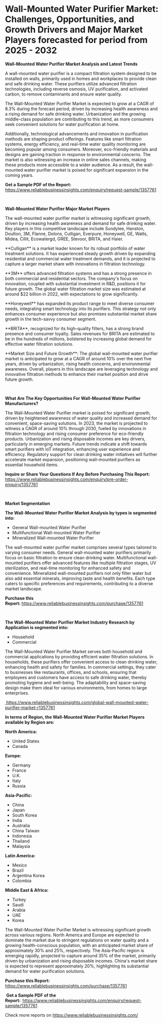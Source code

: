 <p><h1>Wall-Mounted Water Purifier Market: Challenges, Opportunities, and Growth Drivers and Major Market Players forecasted for period from 2025 - 2032</h1></p><p><strong>Wall-Mounted Water Purifier Market Analysis and Latest Trends</strong></p>
<p><p>A wall-mounted water purifier is a compact filtration system designed to be installed on walls, primarily used in homes and workplaces to provide clean and safe drinking water. These purifiers utilize advanced filtration technologies, including reverse osmosis, UV purification, and activated carbon, to remove contaminants and ensure water quality. </p><p>The Wall-Mounted Water Purifier Market is expected to grow at a CAGR of 8.3% during the forecast period, driven by increasing health awareness and a rising demand for safe drinking water. Urbanization and the growing middle-class population are contributing to this trend, as more consumers seek convenient solutions for water purification at home. </p><p>Additionally, technological advancements and innovation in purification methods are shaping product offerings. Features like smart filtration systems, energy efficiency, and real-time water quality monitoring are becoming popular among consumers. Moreover, eco-friendly materials and designs are gaining traction in response to environmental concerns. The market is also witnessing an increase in online sales channels, making these products more accessible to a wider audience. As a result, the wall-mounted water purifier market is poised for significant expansion in the coming years.</p></p>
<p><strong>Get a Sample PDF of the Report:&nbsp;</strong> <a href="https://www.reliablebusinessinsights.com/enquiry/request-sample/1357761?utm_campaign=3494&utm_medium=2&utm_source=Github&utm_content=ia&utm_term=11042025&utm_id=wall-mounted-water-purifier">https://www.reliablebusinessinsights.com/enquiry/request-sample/1357761</a></p>
<p>&nbsp;</p>
<p><strong>Wall-Mounted Water Purifier Major Market Players</strong></p>
<p><p>The wall-mounted water purifier market is witnessing significant growth, driven by increasing health awareness and demand for safe drinking water. Key players in this competitive landscape include Sundylee, Hanston, Doulton, 3M, Flanne, Dolons, Culligan, Everpure, Honeywell, GE, Watts, Midea, Cillit, Ecowatergd, GREE, Stevoor, BRITA, and Haier.</p><p>**Culligan** is a market leader known for its robust portfolio of water treatment solutions. It has experienced steady growth driven by expanding residential and commercial water treatment demands, and it is projected to capture a larger market share with innovations in filtration technology.</p><p>**3M** offers advanced filtration systems and has a strong presence in both commercial and residential sectors. The company's focus on innovation, coupled with substantial investment in R&D, positions it for future growth. The global water filtration market size was estimated at around $22 billion in 2022, with expectations to grow significantly.</p><p>**Honeywell** has expanded its product range to meet diverse consumer needs, integrating smart technology into its purifiers. This strategy not only enhances consumer experience but also promises substantial market share growth in the tech-savvy consumer segment.</p><p>**BRITA**, recognized for its high-quality filters, has a strong brand presence and consumer loyalty. Sales revenues for BRITA are estimated to be in the hundreds of millions, bolstered by increasing global demand for effective water filtration solutions.</p><p>**Market Size and Future Growth**: The global wall-mounted water purifier market is anticipated to grow at a CAGR of around 10% over the next five years, driven by urbanization, rising health concerns, and environmental awareness. Overall, players in this landscape are leveraging technology and innovative filtration methods to enhance their market position and drive future growth.</p></p>
<p>&nbsp;</p>
<p><strong>What Are The Key Opportunities For Wall-Mounted Water Purifier Manufacturers?</strong></p>
<p><p>The Wall-Mounted Water Purifier market is poised for significant growth, driven by heightened awareness of water quality and increased demand for convenient, space-saving solutions. In 2023, the market is projected to witness a CAGR of around 10% through 2030, fueled by innovations in filtration technology and rising consumer preference for eco-friendly products. Urbanization and rising disposable incomes are key drivers, particularly in emerging markets. Future trends indicate a shift towards smart purifiers with IoT integration, enhancing user experience and efficiency. Regulatory support for clean drinking water initiatives will further accelerate market expansion, positioning wall-mounted purifiers as essential household items.</p></p>
<p><strong>Inquire or Share Your Questions If Any Before Purchasing This Report:</strong> <a href="https://www.reliablebusinessinsights.com/enquiry/pre-order-enquiry/1357761?utm_campaign=3494&utm_medium=2&utm_source=Github&utm_content=ia&utm_term=11042025&utm_id=wall-mounted-water-purifier">https://www.reliablebusinessinsights.com/enquiry/pre-order-enquiry/1357761</a></p>
<p>&nbsp;</p>
<p><strong>Market Segmentation</strong></p>
<p><strong>The Wall-Mounted Water Purifier Market Analysis by types is segmented into:</strong></p>
<p><ul><li>General Wall-mounted Water Purifier</li><li>Multifunctional Wall-mounted Water Purifier</li><li>Mineralized Wall-mounted Water Purifier</li></ul></p>
<p><p>The wall-mounted water purifier market comprises several types tailored to varying consumer needs. General wall-mounted water purifiers primarily focus on basic filtration to ensure clean drinking water. Multifunctional wall-mounted purifiers offer advanced features like multiple filtration stages, UV sterilization, and real-time monitoring for enhanced safety and convenience. Mineralized wall-mounted purifiers not only filter water but also add essential minerals, improving taste and health benefits. Each type caters to specific preferences and requirements, contributing to a diverse market landscape.</p></p>
<p><strong>Purchase this Report:&nbsp;</strong><a href="https://www.reliablebusinessinsights.com/purchase/1357761?utm_campaign=3494&utm_medium=2&utm_source=Github&utm_content=ia&utm_term=11042025&utm_id=wall-mounted-water-purifier">https://www.reliablebusinessinsights.com/purchase/1357761</a></p>
<p>&nbsp;</p>
<p><strong>The Wall-Mounted Water Purifier Market Industry Research by Application is segmented into:</strong></p>
<p><ul><li>Household</li><li>Commercial</li></ul></p>
<p><p>The Wall-Mounted Water Purifier Market serves both household and commercial applications by providing efficient water filtration solutions. In households, these purifiers offer convenient access to clean drinking water, enhancing health and safety for families. In commercial settings, they cater to businesses like restaurants, offices, and schools, ensuring that employees and customers have access to safe drinking water, thereby promoting hygiene and well-being. The adaptability and space-saving design make them ideal for various environments, from homes to large enterprises.</p></p>
<p><a href="https://www.reliablebusinessinsights.com/global-wall-mounted-water-purifier-market-r1357761?utm_campaign=3494&utm_medium=2&utm_source=Github&utm_content=ia&utm_term=11042025&utm_id=wall-mounted-water-purifier">&nbsp;https://www.reliablebusinessinsights.com/global-wall-mounted-water-purifier-market-r1357761</a></p>
<p><strong>In terms of Region, the Wall-Mounted Water Purifier Market Players available by Region are:</strong></p>
<p>
    <p> <strong> North America: </strong>
        <ul>
            <li>United States</li>
            <li>Canada</li>
        </ul>
        </p> 
    <p> <strong> Europe: </strong>
        <ul>
            <li>Germany</li>
            <li>France</li>
            <li>U.K.</li>
            <li>Italy</li>
            <li>Russia</li>
        </ul>
        </p> 
    <p> <strong> Asia-Pacific: </strong>
        <ul>
            <li>China</li>
            <li>Japan</li>
            <li>South Korea</li>
            <li>India</li>
            <li>Australia</li>
            <li>China Taiwan</li>
            <li>Indonesia</li>
            <li>Thailand</li>
            <li>Malaysia</li>
        </ul>
        </p> 
    <p> <strong> Latin America: </strong>
        <ul>
            <li>Mexico</li>
            <li>Brazil</li>
            <li>Argentina Korea</li>
            <li>Colombia</li>
        </ul>
        </p> 
    <p> <strong> Middle East & Africa: </strong>
        <ul>
            <li>Turkey</li>
            <li>Saudi</li>
            <li>Arabia</li>
            <li>UAE</li>
            <li>Korea</li>
        </ul>
    </p>
    </p>
<p><p>The Wall-Mounted Water Purifier Market is witnessing significant growth across various regions. North America and Europe are expected to dominate the market due to stringent regulations on water quality and a growing health-conscious population, with an anticipated market share of approximately 30% and 25%, respectively. The Asia-Pacific region is emerging rapidly, projected to capture around 35% of the market, primarily driven by urbanization and rising disposable incomes. China's market share is expected to represent approximately 20%, highlighting its substantial demand for water purification solutions.</p></p>
<p><strong>Purchase this Report: </strong><a href="https://www.reliablebusinessinsights.com/purchase/1357761?utm_campaign=3494&utm_medium=2&utm_source=Github&utm_content=ia&utm_term=11042025&utm_id=wall-mounted-water-purifier">https://www.reliablebusinessinsights.com/purchase/1357761</a></p>
<p>&nbsp;<strong>Get a Sample PDF of the Report:&nbsp;&nbsp;</strong><a href="https://www.reliablebusinessinsights.com/enquiry/request-sample/1357761?utm_campaign=3494&utm_medium=2&utm_source=Github&utm_content=ia&utm_term=11042025&utm_id=wall-mounted-water-purifier">https://www.reliablebusinessinsights.com/enquiry/request-sample/1357761</a></p>
<p><strong></strong></p>
<p>Check more reports on <a href="https://www.reliablebusinessinsights.com/?utm_campaign=3494&utm_medium=2&utm_source=Github&utm_content=ia&utm_term=11042025&utm_id=wall-mounted-water-purifier">https://www.reliablebusinessinsights.com/</a></p>